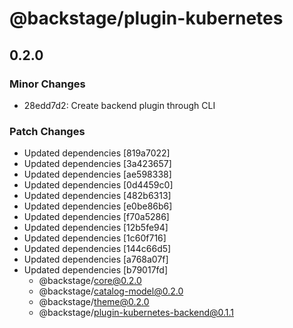 # @backstage/plugin-kubernetes

## 0.2.0
### Minor Changes

- 28edd7d2: Create backend plugin through CLI

### Patch Changes

- Updated dependencies [819a7022]
- Updated dependencies [3a423657]
- Updated dependencies [ae598338]
- Updated dependencies [0d4459c0]
- Updated dependencies [482b6313]
- Updated dependencies [e0be86b6]
- Updated dependencies [f70a5286]
- Updated dependencies [12b5fe94]
- Updated dependencies [1c60f716]
- Updated dependencies [144c66d5]
- Updated dependencies [a768a07f]
- Updated dependencies [b79017fd]
  - @backstage/core@0.2.0
  - @backstage/catalog-model@0.2.0
  - @backstage/theme@0.2.0
  - @backstage/plugin-kubernetes-backend@0.1.1
